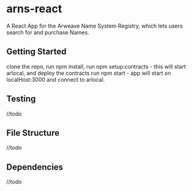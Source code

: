 # arns-react
A React App for the Arweave Name System Registry, which lets users search for and purchase Names.

## Getting Started

clone the repo, 
run npm install, 
run npm setup:contracts - this will start arlocal, and deploy the contracts
run npm start - app will start on localHost:3000 and connect to arlocal.

## Testing

//todo

## File Structure

//todo

## Dependencies

//todo
